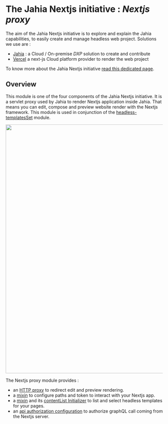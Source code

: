 # The Jahia Nextjs initiative : *Nextjs proxy*

The aim of the Jahia Nextjs initiative is to explore and explain
the Jahia capabilities, to easily create and manage headless web project.
Solutions we use are :
- [Jahia][jahia-website] : a Cloud / On-premise *DXP* solution to create and contribute
- [Vercel][vercel-website] a next-js Cloud platform provider to render the web project

To know more about the Jahia Nextjs initiative [read this dedicated page][initiative.md].

## Overview
This module is one of the four components of the Jahia Nextjs initiative. It is a servlet proxy used by Jahia
to render Nextjs application inside Jahia. That means you can edit, compose and preview website render with
the Nextjs framework. This module is used in conjunction of the [headless-templatesSet] module.

<img src="/doc/images/setup/204_provision.png" width="800px"/>

The Nextjs proxy module provides :
- an [HTTP proxy][proxy] to redirect edit and preview rendering.
- a [mixin][definition] to configure paths and token to interact with your Nextjs app.
- a [mixin][definition] and its [contentList Initializer][initializer] to list and select headless templates for your pages.
- an [api authorization configuration][authorization] to authorize graphQL call coming from the Nextjs server.

[jahia-website]: https://www.jahia.com
[vercel-website]: https://vercel.com
[initiative.md]: https://github.com/Jahia/jahia-nextjs-initiative/blob/main/README.md
[headless-templatesSet]: https://github.com/Jahia/headless-templatesSet

[proxy]: ./src/main/java/org/jahia/se/modules/nextjs/ProxyServlet.java
[initializer]: ./src/main/java/org/jahia/se/modules/nextjs/initializers/TemplateNameInitializer.java
[definition]: ./src/main/resources/META-INF/definitions.cnd
[authorization]: ./src/main/resources/META-INF/configurations/org.jahia.bundles.api.authorization-nextjsproxy.yaml
